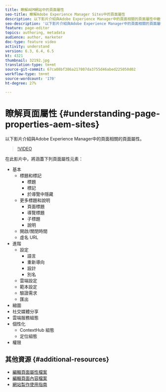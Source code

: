 ```yaml
---
title: 瞭解AEM網站中的頁面屬性
seo-title: 瞭解Adobe Experience Manager Sites中的頁面屬性
description: 以下影片介紹與Adobe Experience Manager中的頁面相關的頁面屬性中繼資料。
seo-description: '以下影片介紹與Adobe Experience Manager中的頁面相關的頁面屬性中繼資料。 '
feature: page-editor
topics: authoring, metadata
audience: author, marketer
doc-type: feature video
activity: understand
version: 6.3, 6.4, 6.5
kt: 4321
thumbnail: 32192.jpg
translation-type: tm+mt
source-git-commit: 67ca08bf386a217807da3755d46abed225050d02
workflow-type: tm+mt
source-wordcount: '170'
ht-degree: 27%

---
```



# 瞭解頁面屬性 {#understanding-page-properties-aem-sites}

以下影片介紹與Adobe Experience Manager中的頁面相關的頁面屬性。

>[!VIDEO](https://video.tv.adobe.com/v/32192?quality=12&learn=on)

在此影片中，將涵蓋下列頁面屬性元素：

* 基本
   * 標題和標記
      * 標題
      * 標記
      * 於導覽中隱藏
   * 更多標題和說明
      * 頁面標題
      * 導覽標題
      * 子標題
      * 說明
   * 開啟/關閉時間
   * 虛名 URL
* 進階
   * 設定
      * 語言
      * 重新導向
      * 設計
      * 別名
   * 雲端設定
   * 範本設定
   * 驗證需求
   * 匯出
* 縮圖
* 社交媒體分享
* 雲端服務組態
* 個性化
   * ContextHub 組態
   * 定位組態
* 權限

## 其他資源 {#additional-resources}

* [編輯頁面屬性檔案](https://docs.adobe.com/content/help/en/experience-manager-65/authoring/authoring/editing-page-properties.html)
* [編輯頁面內容檔案](https://docs.adobe.com/content/help/en/experience-manager-65/authoring/authoring/editing-content.html)
* [網站製作使用指南](https://docs.adobe.com/content/help/en/experience-manager-65/authoring/home.html?topic=/experience-manager/6-5/sites/authoring/morehelp/page-authoring.ug.js)
